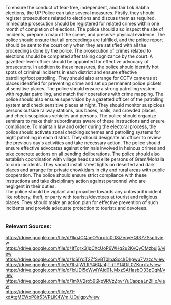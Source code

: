 To ensure the conduct of fear-free, independent, and fair Lok Sabha elections, the UP Police can take several measures. Firstly, they should register prosecutions related to elections and discuss them as required. Immediate prosecution should be registered for related crimes within one month of completion of elections. The police should also inspect the site of incidents, prepare a map of the scene, and preserve physical evidence. 
The police should ensure that all proceedings are fulfilled, and the police report should be sent to the court only when they are satisfied with all the proceedings done by the police. The prosecution of crimes related to elections should be completed after taking cognizance by the court. A gazetted-level officer should be appointed for effective advocacy of prosecutors.
In addition to these measures, the police should identify hot spots of criminal incidents in each district and ensure effective patrolling/foot patrolling. They should also arrange for CCTV cameras at places identified for preventing crime and set up permanent police pickets at sensitive places. The police should ensure a strong patrolling system, with regular patrolling, and match their operations with crime mapping.
The police should also ensure supervision by a gazetted officer of the patrolling system and check sensitive places at night. They should monitor suspicious persons outside railway stations, bus bases, malls, and crowded places, and check suspicious vehicles and persons. The police should organize seminars to make their subordinates aware of these instructions and ensure compliance.
To maintain law and order during the electoral process, the police should activate zonal checking schemes and patrolling systems for night patrolling in each district. They should designate an officer to review the previous day's activities and take necessary action. The police should ensure effective advocates against criminals involved in heinous crimes and take concrete actions on all pending deliberations.
The police should also establish coordination with village heads and elite persons of Gram/Mohalla to curb incidents. They should install street lights on deserted and dark places and arrange for private chowkidars in city and rural areas with public cooperation. The police should ensure strict compliance with these instructions and take disciplinary action against personnel who are negligent in their duties.
<br>
The police should be vigilant and proactive towards any untoward incident like robbery, theft, or party with tourists/devotees at tourist and religious places. They should make an action plan for effective prevention of such incidents and provide adequate protection to tourists and devotees.<br><br><h3>Relevant Sources:</h3><a href='https://drive.google.com/file/d/1kqJCQaeOYqrxTc0D8iZepyHQt37ZSspI/view' target='_blank'>https://drive.google.com/file/d/1kqJCQaeOYqrxTc0D8iZepyHQt37ZSspI/view</a><br><a href='https://drive.google.com/file/d/1fTgrx31pCXcUoP6WHq2u2KvQyCMzbuj6/view' target='_blank'>https://drive.google.com/file/d/1fTgrx31pCXcUoP6WHq2u2KvQyCMzbuj6/view</a><br><a href='https://drive.google.com/file/d/1cSlYdT2ZfSvBT0lbaScclrDhgwu7Vzzc/view' target='_blank'>https://drive.google.com/file/d/1cSlYdT2ZfSvBT0lbaScclrDhgwu7Vzzc/view</a><br><a href='https://drive.google.com/file/d/1frJjWLftY46QJ4jT-iTY14DjL0ZKnnTa/view' target='_blank'>https://drive.google.com/file/d/1frJjWLftY46QJ4jT-iTY14DjL0ZKnnTa/view</a><br><a href='https://drive.google.com/file/d/1xUDl5oWwiYAid01JMxzSAHasbO33pDqM/view' target='_blank'>https://drive.google.com/file/d/1xUDl5oWwiYAid01JMxzSAHasbO33pDqM/view</a><br><a href='https://drive.google.com/file/d/1mXV2ro59Skp9RVzZpvrYuCappaLn2lFo/view' target='_blank'>https://drive.google.com/file/d/1mXV2ro59Skp9RVzZpvrYuCappaLn2lFo/view</a><br><a href='https://drive.google.com/file/d/1-xdAtgMEWxP8ir53VPLiK4Wm_UOuigpy/view' target='_blank'>https://drive.google.com/file/d/1-xdAtgMEWxP8ir53VPLiK4Wm_UOuigpy/view</a><br>